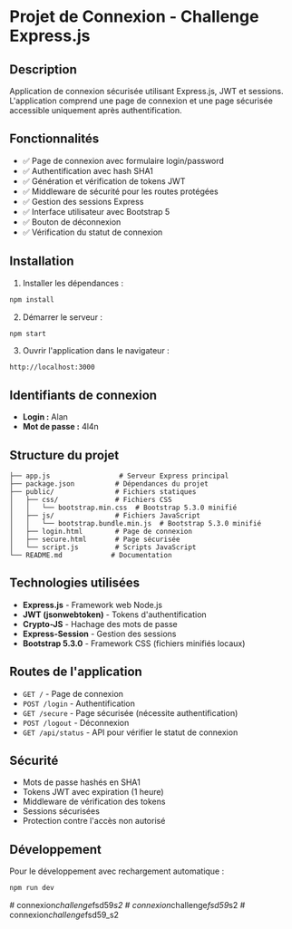 # Projet de Connexion - Challenge Express.js

## Description
Application de connexion sécurisée utilisant Express.js, JWT et sessions. L'application comprend une page de connexion et une page sécurisée accessible uniquement après authentification.

## Fonctionnalités
- ✅ Page de connexion avec formulaire login/password
- ✅ Authentification avec hash SHA1
- ✅ Génération et vérification de tokens JWT
- ✅ Middleware de sécurité pour les routes protégées
- ✅ Gestion des sessions Express
- ✅ Interface utilisateur avec Bootstrap 5
- ✅ Bouton de déconnexion
- ✅ Vérification du statut de connexion

## Installation

1. Installer les dépendances :
```bash
npm install
```

2. Démarrer le serveur :
```bash
npm start
```

3. Ouvrir l'application dans le navigateur :
```
http://localhost:3000
```

## Identifiants de connexion
- **Login :** Alan
- **Mot de passe :** 4l4n

## Structure du projet
```
├── app.js                 # Serveur Express principal
├── package.json          # Dépendances du projet
├── public/               # Fichiers statiques
│   ├── css/              # Fichiers CSS
│   │   └── bootstrap.min.css  # Bootstrap 5.3.0 minifié
│   ├── js/               # Fichiers JavaScript
│   │   └── bootstrap.bundle.min.js  # Bootstrap 5.3.0 minifié
│   ├── login.html        # Page de connexion
│   ├── secure.html       # Page sécurisée
│   └── script.js         # Scripts JavaScript
└── README.md            # Documentation
```

## Technologies utilisées
- **Express.js** - Framework web Node.js
- **JWT (jsonwebtoken)** - Tokens d'authentification
- **Crypto-JS** - Hachage des mots de passe
- **Express-Session** - Gestion des sessions
- **Bootstrap 5.3.0** - Framework CSS (fichiers minifiés locaux)

## Routes de l'application
- `GET /` - Page de connexion
- `POST /login` - Authentification
- `GET /secure` - Page sécurisée (nécessite authentification)
- `POST /logout` - Déconnexion
- `GET /api/status` - API pour vérifier le statut de connexion

## Sécurité
- Mots de passe hashés en SHA1
- Tokens JWT avec expiration (1 heure)
- Middleware de vérification des tokens
- Sessions sécurisées
- Protection contre l'accès non autorisé

## Développement
Pour le développement avec rechargement automatique :
```bash
npm run dev
```
#   c o n n e x i o n _ c h a l l e n g e _ f s d 5 9 _ s 2  
 #   c o n n e x i o n _ c h a l l e n g e _ f s d 5 9 _ s 2  
 #   c o n n e x i o n _ c h a l l e n g e _ f s d 5 9 _ s 2  
 